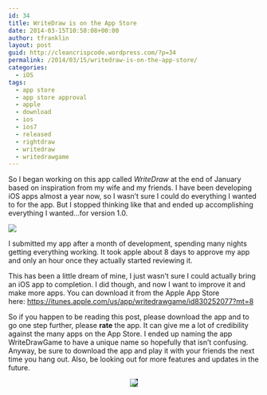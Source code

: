 ```yaml
---
id: 34
title: WriteDraw is on the App Store
date: 2014-03-15T10:50:08+00:00
author: tfranklin
layout: post
guid: http://cleancrispcode.wordpress.com/?p=34
permalink: /2014/03/15/writedraw-is-on-the-app-store/
categories:
  - iOS
tags:
  - app store
  - app store approval
  - apple
  - download
  - ios
  - ios7
  - released
  - rightdraw
  - writedraw
  - writedrawgame
---
```


So I began working on this app called _WriteDraw_ at the end of January based on inspiration from my wife and my friends. I have been developing iOS apps almost a year now, so I wasn&#8217;t sure I could do everything I wanted to for the app. But I stopped thinking like that and ended up accomplishing everything I wanted&#8230;for version 1.0.

<a href="https://itunes.apple.com/us/app/writedrawgame/id830252077?mt=8" target="_blank">
<img src="{{ site.url }}/images/2014/03/main-300x300.png">
</a>

I submitted my app after a month of development, spending many nights getting everything working. It took apple about 8 days to approve my app and only an hour once they actually started reviewing it.

This has been a little dream of mine, I just wasn&#8217;t sure I could actually bring an iOS app to completion. I did though, and now I want to improve it and make more apps. You can download it from the Apple App Store here: <a href="https://itunes.apple.com/us/app/writedrawgame/id830252077?mt=8" target="_blank">https://itunes.apple.com/us/app/writedrawgame/id830252077?mt=8</a>

So if you happen to be reading this post, please download the app and to go one step further, please **rate** the app. It can give me a lot of credibility against the many apps on the App Store. I ended up naming the app WriteDrawGame to have a unique name so hopefully that isn&#8217;t confusing. Anyway, be sure to download the app and play it with your friends the next time you hang out. Also, be looking out for more features and updates in the future.

<p style="text-align:center;">
  <a href="https://itunes.apple.com/us/app/writedrawgame/id830252077?mt=8" target="_blank">
  <img style="background-color: #2C3D4F;" src="{{ site.url }}/images/2014/03/titlelogo.png">
  </a>
</p>

